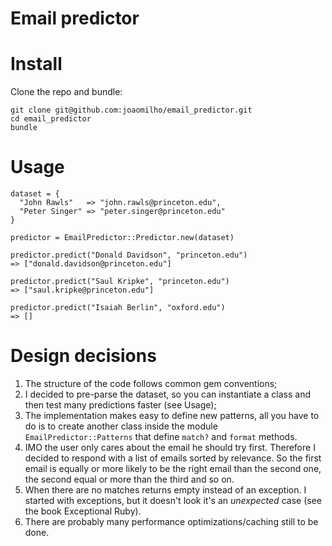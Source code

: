 Email predictor
===



Install
===

Clone the repo and bundle:

```
git clone git@github.com:joaomilho/email_predictor.git
cd email_predictor
bundle
```

Usage
===



```
dataset = {
  "John Rawls"   => "john.rawls@princeton.edu",
  "Peter Singer" => "peter.singer@princeton.edu"
}

predictor = EmailPredictor::Predictor.new(dataset)

predictor.predict("Donald Davidson", "princeton.edu")
=> ["donald.davidson@princeton.edu"]

predictor.predict("Saul Kripke", "princeton.edu")
=> ["saul.kripke@princeton.edu"]

predictor.predict("Isaiah Berlin", "oxford.edu")
=> []
```

Design decisions
===

1. The structure of the code follows common gem conventions;
2. I decided to pre-parse the dataset, so you can instantiate a class and then test many predictions faster (see Usage);
3. The implementation makes easy to define new patterns, all you have to do is to create another class inside the module ```EmailPredictor::Patterns``` that define ```match?``` and ```format``` methods.
4. IMO the user only cares about the email he should try first. Therefore I decided to respond with a list of emails sorted by relevance. So the first email is equally or more likely to be the right email than the second one, the second equal or more than the third and so on.
5. When there are no matches returns empty instead of an exception. I started with exceptions, but it doesn't look it's an _unexpected_ case (see the book Exceptional Ruby).
6. There are probably many performance optimizations/caching still to be done.